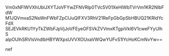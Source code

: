 Vm0xNFlWVXhUblJXYTJoVFYwZFNVRlp0TVc5V01XeHlWbTVrVm1KR2NIbFdW
M1JQVmxaS2NsWnFWbFZpClJuQlFXV3RhV21ReFpGbGpSbHBUQ21KRldYcFdX
SEJEVkRKU1YyTkZWbFJpVjJoVFEyeGFSVkZVVmxKTgpiVkl6V1cweFYyUlhS
alpOUlhSRVlsVndlbHBYWXpsUVVXOUxaVWQwYUFvS1lYcHoKCmNvYw==

nef